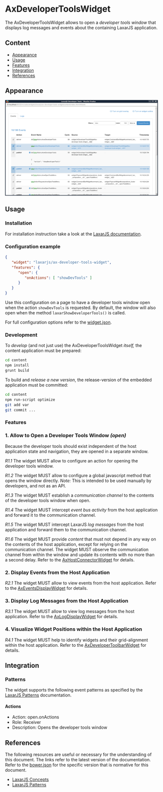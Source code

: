 # AxDeveloperToolsWidget

The AxDeveloperToolsWidget allows to open a _developer tools window_ that displays log messages and events about the containing LaxarJS application.


## Content
* [Appearance](#appearance)
* [Usage](#usage)
* [Features](#features)
* [Integration](#integration)
* [References](#references)


## Appearance

![The window opened by the AxDeveloperToolsWidget](docs/example.png)


## Usage

### Installation

For installation instruction take a look at the [LaxarJS documentation](https://github.com/LaxarJS/laxar/blob/master/docs/manuals/installing_widgets.md).

### Configuration example

```json
{
   "widget": "laxarjs/ax-developer-tools-widget",
   "features": {
      "open": {
         "onActions": [ "showDevTools" ]
      }
   }
}
```
Use this configuration on a page to have a developer tools window open when the action `showDevTools` is requested.
By default, the window will also open when the method `laxarShowDeveloperTools()` is called.

For full configuration options refer to the [widget.json](widget.json).

### Development

To _develop_ (and not just use) the AxDeveloperToolsWidget _itself,_ the content application must be prepared:

```sh
cd content
npm install
grunt build
```

To build and _release a new version_, the release-version of the embedded application must be committed:
 
```sh
cd content
npm run-script optimize
git add var
git commit ...
```


### Features

### 1. Allow to Open a Developer Tools Window _(open)_

Because the developer tools should exist independent of the host application state and navigation, they are opened in a separate window.
 
*R1.1* The widget MUST allow to configure an action for opening the developer tools window.

*R1.2* The widget MUST allow to configure a global javascript method that opens the window directly.
_Note:_ This is intended to be used manually by developers, and not as an API.

*R1.3* The widget MUST establish a _communication channel_ to the contents of the developer tools window when open.

*R1.4* The widget MUST intercept _event bus activity_ from the host application and forward it to the communication channel.

*R1.5* The widget MUST intercept LaxarJS _log messages_ from the host application and forward them to the communication channel.

*R1.6* The widget MUST provide _content_ that must not depend in any way on the contents of the host application, except for relying on the communication channel. 
The widget MUST observe the communication channel from within the window and update its contents with no more than a second delay.
Refer to the [AxHostConnectorWidget](content/includes/widgets/developer-tools/ax-host-connector-widget/README.md) for details.


### 2. Display Events from the Host Application

*R2.1* The widget MUST allow to view events from the host application.
Refer to the [AxEventsDisplayWidget](content/includes/widgets/developer-tools/ax-events-display-widget/README.md) for details.


### 3. Display Log Messages from the Host Application

*R3.1* The widget MUST allow to view log messages from the host application.
Refer to the [AxLogDisplayWidget](content/includes/widgets/developer-tools/ax-log-display-widget/README.md) for details.


### 4. Visualize Widget Positions within the Host Application

*R4.1* The widget MUST help to identify widgets and their grid-alignment within the host application.
Refer to the [AxDeveloperToolbarWidget](content/includes/widgets/developer-tools/ax-developer-toolbar-widget/README.md) for details.


## Integration

### Patterns

The widget supports the following event patterns as specified by the [LaxarJS Patterns] documentation.

#### Actions

* Action: open.onActions
* Role: Receiver
* Description: Opens the developer tools window


## References

The following resources are useful or necessary for the understanding of this document.
The links refer to the latest version of the documentation.
Refer to the [bower.json](bower.json) for the specific version that is normative for this document.

* [LaxarJS Concepts]
* [LaxarJS Patterns]

[LaxarJS Concepts]: https://github.com/LaxarJS/laxar/blob/master/docs/concepts.md "LaxarJS Concepts"
[LaxarJS Patterns]: https://github.com/LaxarJS/laxar_patterns/blob/master/docs/index.md "LaxarJS Patterns"
